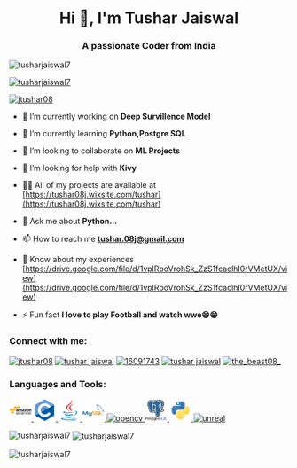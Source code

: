 

<h1 align="center">Hi 👋, I'm Tushar Jaiswal</h1>
<h3 align="center">A passionate Coder from India</h3>

<p align="left"> <img src="https://komarev.com/ghpvc/?username=tusharjaiswal7&label=Profile%20views&color=0e75b6&style=flat" alt="tusharjaiswal7" /> </p>

<p align="left"> <a href="https://github.com/ryo-ma/github-profile-trophy"><img src="https://github-profile-trophy.vercel.app/?username=tusharjaiswal7" alt="tusharjaiswal7" /></a> </p>


<p align="left"> <a href="https://twitter.com/jtushar08" target="blank"><img src="https://img.shields.io/twitter/follow/jtushar08?logo=twitter&style=for-the-badge" alt="jtushar08" /></a> </p>


- 🔭 I’m currently working on **Deep Survillence Model**

- 🌱 I’m currently learning **Python,Postgre SQL**

- 👯 I’m looking to collaborate on **ML Projects**

- 🤝 I’m looking for help with **Kivy**

- 👨‍💻 All of my projects are available at [https://tushar08j.wixsite.com/tushar](https://tushar08j.wixsite.com/tushar)

- 💬 Ask me about **Python...**

- 📫 How to reach me **tushar.08j@gmail.com**

- 📄 Know about my experiences [https://drive.google.com/file/d/1vplRboVrohSk_ZzS1fcaclhI0rVMetUX/view](https://drive.google.com/file/d/1vplRboVrohSk_ZzS1fcaclhI0rVMetUX/view)

- ⚡ Fun fact **I love to play Football and watch wwe😁😁**

<h3 align="left">Connect with me:</h3>
<p align="left">
<a href="https://twitter.com/jtushar08" target="blank"><img align="center" src="https://raw.githubusercontent.com/rahuldkjain/github-profile-readme-generator/master/src/images/icons/Social/twitter.svg" alt="jtushar08" height="30" width="40" /></a>
<a href="https://linkedin.com/in/tushar jaiswal" target="blank"><img align="center" src="https://raw.githubusercontent.com/rahuldkjain/github-profile-readme-generator/master/src/images/icons/Social/linked-in-alt.svg" alt="tushar jaiswal" height="30" width="40" /></a>
<a href="https://stackoverflow.com/users/16091743" target="blank"><img align="center" src="https://raw.githubusercontent.com/rahuldkjain/github-profile-readme-generator/master/src/images/icons/Social/stack-overflow.svg" alt="16091743" height="30" width="40" /></a>
<a href="https://fb.com/tushar jaiswal" target="blank"><img align="center" src="https://raw.githubusercontent.com/rahuldkjain/github-profile-readme-generator/master/src/images/icons/Social/facebook.svg" alt="tushar jaiswal" height="30" width="40" /></a>
<a href="https://instagram.com/the_beast08_" target="blank"><img align="center" src="https://raw.githubusercontent.com/rahuldkjain/github-profile-readme-generator/master/src/images/icons/Social/instagram.svg" alt="the_beast08_" height="30" width="40" /></a>
</p>

<h3 align="left">Languages and Tools:</h3>
<p align="left"> <a href="https://aws.amazon.com" target="_blank" rel="noreferrer"> <img src="https://raw.githubusercontent.com/devicons/devicon/master/icons/amazonwebservices/amazonwebservices-original-wordmark.svg" alt="aws" width="40" height="40"/> </a> <a href="https://www.cprogramming.com/" target="_blank" rel="noreferrer"> <img src="https://raw.githubusercontent.com/devicons/devicon/master/icons/c/c-original.svg" alt="c" width="40" height="40"/> </a> <a href="https://www.java.com" target="_blank" rel="noreferrer"> <img src="https://raw.githubusercontent.com/devicons/devicon/master/icons/java/java-original.svg" alt="java" width="40" height="40"/> </a> <a href="https://www.mysql.com/" target="_blank" rel="noreferrer"> <img src="https://raw.githubusercontent.com/devicons/devicon/master/icons/mysql/mysql-original-wordmark.svg" alt="mysql" width="40" height="40"/> </a> <a href="https://opencv.org/" target="_blank" rel="noreferrer"> <img src="https://www.vectorlogo.zone/logos/opencv/opencv-icon.svg" alt="opencv" width="40" height="40"/> </a> <a href="https://www.postgresql.org" target="_blank" rel="noreferrer"> <img src="https://raw.githubusercontent.com/devicons/devicon/master/icons/postgresql/postgresql-original-wordmark.svg" alt="postgresql" width="40" height="40"/> </a> <a href="https://www.python.org" target="_blank" rel="noreferrer"> <img src="https://raw.githubusercontent.com/devicons/devicon/master/icons/python/python-original.svg" alt="python" width="40" height="40"/> </a> <a href="https://unrealengine.com/" target="_blank" rel="noreferrer"> <img src="https://raw.githubusercontent.com/kenangundogan/fontisto/036b7eca71aab1bef8e6a0518f7329f13ed62f6b/icons/svg/brand/unreal-engine.svg" alt="unreal" width="40" height="40"/> </a> </p>

<p><img align="left" src="https://github-readme-stats.vercel.app/api/top-langs?username=tusharjaiswal7&show_icons=true&locale=en&layout=compact" alt="tusharjaiswal7" /></p>

<p>&nbsp;<img align="center" src="https://github-readme-stats.vercel.app/api?username=tusharjaiswal7&show_icons=true&locale=en" alt="tusharjaiswal7" /></p>

<p><img align="center" src="https://github-readme-streak-stats.herokuapp.com/?user=tusharjaiswal7&" alt="tusharjaiswal7" /></p>
